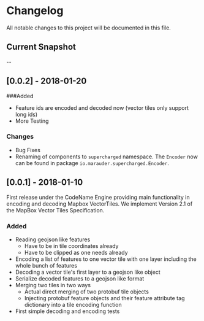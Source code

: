 # Changelog
All notable changes to this project will be documented in this file.

## Current Snapshot

--

## [0.0.2] - 2018-01-20

###Added 

* Feature ids are encoded and decoded now (vector tiles only support long ids)
* More Testing

### Changes

* Bug Fixes
* Renaming of components to `supercharged` namespace. The `Encoder` now can be found in package `io.marauder.supercharged.Encoder`.

## [0.0.1] - 2018-01-10

First release under the CodeName Engine providing main functionality in encoding and decoding Mapbox VectorTiles.
We implement Version 2.1 of the MapBox Vector Tiles Specification.

### Added

* Reading geojson like features
    * Have to be in tile coordinates already
    * Have to be clipped as one needs already
* Encoding a list of features to one vector tile with one layer including the whole bunch of features
* Decoding a vector tile's first layer to a geojson like object
* Serialize decoded features to a geojson like format
* Merging two tiles in two ways
    * Actual direct merging of two protobuf tile objects
    * Injecting protobuf feature objects and their feature attribute tag dictionary into a tile encoding function
* First simple decoding and encoding tests